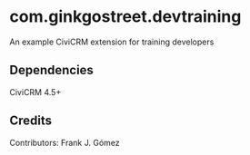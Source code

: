 com.ginkgostreet.devtraining
============================

An example CiviCRM extension for training developers

Dependencies
------------
CiviCRM 4.5+

Credits
-------

Contributors: Frank J. Gómez
